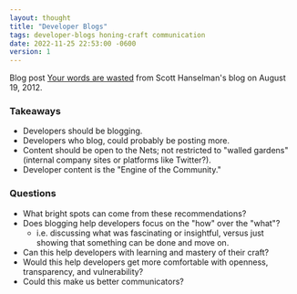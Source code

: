```yaml
---
layout: thought
title: "Developer Blogs"
tags: developer-blogs honing-craft communication
date: 2022-11-25 22:53:00 -0600
version: 1
---
```


Blog post [Your words are wasted](https://www.hanselman.com/blog/your-words-are-wasted) from Scott Hanselman's blog on August 19, 2012.

### Takeaways

- Developers should be blogging.
- Developers who blog, could probably be posting more.
- Content should be open to the Nets; not restricted to "walled gardens" (internal company sites or platforms like Twitter?).
- Developer content is the "Engine of the Community."

### Questions

- What bright spots can come from these recommendations?
- Does blogging help developers focus on the "how" over the "what"?
  - i.e. discussing what was fascinating or insightful, versus just showing that something can be done and move on.
- Can this help developers with learning and mastery of their craft?
- Would this help developers get more comfortable with openness, transparency, and vulnerability?
- Could this make us better communicators?